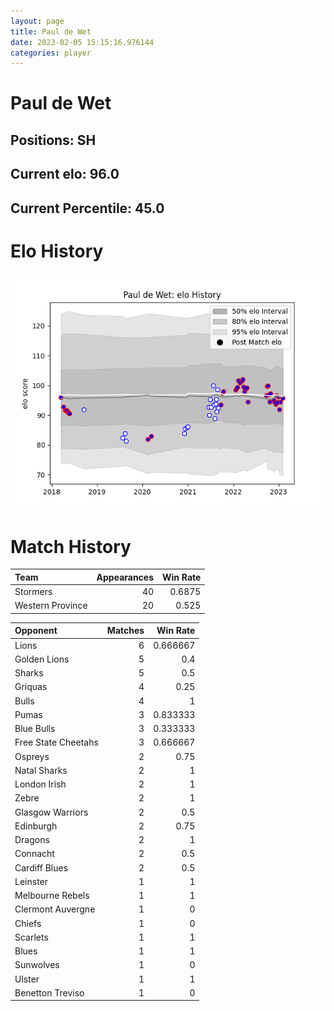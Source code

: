 ```yaml
---  
layout: page  
title: Paul de Wet  
date: 2023-02-05 15:15:16.976144  
categories: player  
---
```

# Paul de Wet

## Positions: SH

## Current elo: 96.0

## Current Percentile: 45.0

# Elo History


![elo history](history_PauldeWet.png)
# Match History


| Team             |   Appearances |   Win Rate |
|:-----------------|--------------:|-----------:|
| Stormers         |            40 |     0.6875 |
| Western Province |            20 |     0.525  |

| Opponent            |   Matches |   Win Rate |
|:--------------------|----------:|-----------:|
| Lions               |         6 |   0.666667 |
| Golden Lions        |         5 |   0.4      |
| Sharks              |         5 |   0.5      |
| Griquas             |         4 |   0.25     |
| Bulls               |         4 |   1        |
| Pumas               |         3 |   0.833333 |
| Blue Bulls          |         3 |   0.333333 |
| Free State Cheetahs |         3 |   0.666667 |
| Ospreys             |         2 |   0.75     |
| Natal Sharks        |         2 |   1        |
| London Irish        |         2 |   1        |
| Zebre               |         2 |   1        |
| Glasgow Warriors    |         2 |   0.5      |
| Edinburgh           |         2 |   0.75     |
| Dragons             |         2 |   1        |
| Connacht            |         2 |   0.5      |
| Cardiff Blues       |         2 |   0.5      |
| Leinster            |         1 |   1        |
| Melbourne Rebels    |         1 |   1        |
| Clermont Auvergne   |         1 |   0        |
| Chiefs              |         1 |   0        |
| Scarlets            |         1 |   1        |
| Blues               |         1 |   1        |
| Sunwolves           |         1 |   0        |
| Ulster              |         1 |   1        |
| Benetton Treviso    |         1 |   0        |
